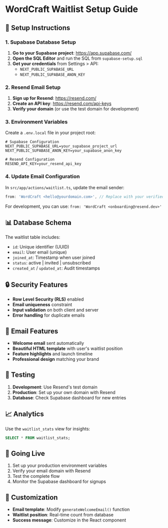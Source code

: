 # WordCraft Waitlist Setup Guide

## 🚀 Setup Instructions

### 1. Supabase Database Setup

1. **Go to your Supabase project**: https://app.supabase.com/
2. **Open the SQL Editor** and run the SQL from `supabase-setup.sql`
3. **Get your credentials** from Settings > API:
   - `NEXT_PUBLIC_SUPABASE_URL`
   - `NEXT_PUBLIC_SUPABASE_ANON_KEY`

### 2. Resend Email Setup

1. **Sign up for Resend**: https://resend.com/
2. **Create an API key**: https://resend.com/api-keys
3. **Verify your domain** (or use the test domain for development)

### 3. Environment Variables

Create a `.env.local` file in your project root:

```env
# Supabase Configuration
NEXT_PUBLIC_SUPABASE_URL=your_supabase_project_url
NEXT_PUBLIC_SUPABASE_ANON_KEY=your_supabase_anon_key

# Resend Configuration
RESEND_API_KEY=your_resend_api_key
```

### 4. Update Email Configuration

In `src/app/actions/waitlist.ts`, update the email sender:

```typescript
from: 'WordCraft <hello@yourdomain.com>', // Replace with your verified domain
```

For development, you can use: `from: 'WordCraft <onboarding@resend.dev>'`

## 📊 Database Schema

The waitlist table includes:

- `id`: Unique identifier (UUID)
- `email`: User email (unique)
- `joined_at`: Timestamp when user joined
- `status`: active | invited | unsubscribed
- `created_at` / `updated_at`: Audit timestamps

## 🔒 Security Features

- **Row Level Security (RLS)** enabled
- **Email uniqueness** constraint
- **Input validation** on both client and server
- **Error handling** for duplicate emails

## 📧 Email Features

- **Welcome email** sent automatically
- **Beautiful HTML template** with user's waitlist position
- **Feature highlights** and launch timeline
- **Professional design** matching your brand

## 🎯 Testing

1. **Development**: Use Resend's test domain
2. **Production**: Set up your own domain with Resend
3. **Database**: Check Supabase dashboard for new entries

## 📈 Analytics

Use the `waitlist_stats` view for insights:

```sql
SELECT * FROM waitlist_stats;
```

## 🚀 Going Live

1. Set up your production environment variables
2. Verify your email domain with Resend
3. Test the complete flow
4. Monitor the Supabase dashboard for signups

## 🎨 Customization

- **Email template**: Modify `generateWelcomeEmail()` function
- **Waitlist position**: Real-time count from database
- **Success message**: Customize in the React component
